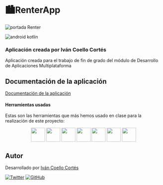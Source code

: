 # 🏙RenterApp
![portada Renter](https://user-images.githubusercontent.com/51157875/174478853-501f5506-b995-434b-a0b9-e096b9c9c745.png)

![android kotlin](https://user-images.githubusercontent.com/51157875/174479267-a39efbaa-4539-401b-99d4-5ba2301c949e.png)

### Aplicación creada por Iván Coello Cortés

Aplicación creada para el trabajo de fin de grado del módulo de Desarrollo de Aplicaciones Multiplataforma

## Documentación de la aplicación
[Documentación de la aplicación](https://github.com/ICoelloC/RenterApp/files/8935401/Renter.by.Ivan.Coello.pdf)

#### Herramientas usadas

Estas son las herramientas que más hemos usado en clase para la realización de este proyecto:

<p align="center">
   <img src="https://logodownload.org/wp-content/uploads/2015/05/android-logo-7-1.png" 
    height="45">
    <img src="[![image](https://user-images.githubusercontent.com/51157875/174479463-a4d809c7-9b02-47bc-bec8-d244b90e45bf.png)](https://seeklogo.com/vector-logo/434986/kotlin)" 
    height="45">
    <img src="https://firebase.google.com/downloads/brand-guidelines/PNG/logo-logomark.png?hl=es-419" 
        height="45">
     <img src="https://resources.jetbrains.com/storage/products/intellij-idea/img/meta/intellij-idea_logo_300x300.png" 
      height="45">
  <img src="https://miro.medium.com/max/650/1*zzvdRmHGGXONZpuQ2FeqsQ.png" 
  height="45">
  <img src="https://cdn.iconscout.com/icon/free/png-256/github-153-675523.png" 
  height="45">
   <img src="https://user-images.githubusercontent.com/17736615/30980083-f7f8a860-a43c-11e7-939e-f6717a2210fe.png" 
  height="45">
 </p>
 
 ## Autor

Desarrollado por [Iván Coello Cortés](https://twitter.com/ICoelloC)

[![Twitter](https://img.shields.io/twitter/follow/ICoelloC?style=social)](https://twitter.com/ICoelloC)
[![GitHub](https://img.shields.io/github/followers/ICoelloC?style=social)](https://github.com/ICoelloC)
